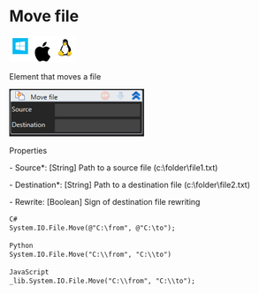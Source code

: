 # Move file

![](<../../../.gitbook/assets/image (83).png>)

Element that moves a file

![](<../../../.gitbook/assets/1 (130).png>)

Properties

&#x20;\- Source\*: \[String] Path to a source file (c:\folder\file1.txt)

&#x20;\- Destination\*: \[String] Path to a destination file (c:\folder\file2.txt)

&#x20;\- Rewrite: \[Boolean] Sign of destination file rewriting

```
C#
System.IO.File.Move(@"C:\from", @"C:\to");

Python
System.IO.File.Move("C:\\from", "C:\\to")

JavaScript
_lib.System.IO.File.Move("C:\\from", "C:\\to");
```
